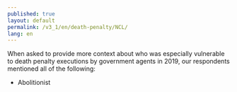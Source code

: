 ```yaml
---
published: true
layout: default
permalink: /v3_1/en/death-penalty/NCL/
lang: en
---
```

When asked to provide more context about who was especially vulnerable to death penalty executions by government agents in 2019, our respondents mentioned all of the following:

-	Abolitionist
